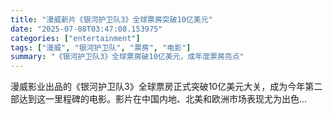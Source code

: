 ```yaml
---
title: "漫威新片《银河护卫队3》全球票房突破10亿美元"
date: "2025-07-08T03:47:08.153975"
categories: ["entertainment"]
tags: ["漫威", "银河护卫队", "票房", "电影"]
summary: "《银河护卫队3》全球票房破10亿美元，成年度票房亮点"
---
```


漫威影业出品的《银河护卫队3》全球票房正式突破10亿美元大关，成为今年第二部达到这一里程碑的电影。影片在中国内地、北美和欧洲市场表现尤为出色...